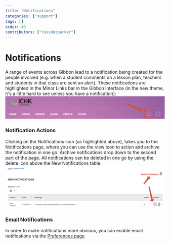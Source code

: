 ```yaml
---
title: "Notifications"
categories: ["support"]
tags: []
order: 40
contributors: ["rossdotparker"]
---
```


# Notifications

A range of events across Gibbon lead to a notification being created for the people involved (e.g. when a student comments on a lesson plan, teachers and students in that class are sent an alert). These notifications are highlighted in the Minor Links bar in the Gibbon interface (in the new theme, it's a little hard to see unless you have a notification): ![Notifications_1](/img/teachers/notifications.png)

### Notification Actions

Clicking on the Notifications icon (as highlighted above), takes you to the Notifications page, where you can use the view icon to action and archive the notification in one go. Archive notifications drop down to the second part of the page. All notifications can be deleted in one go by using the delete icon above the New Notifications table. ![Notifications_2](/img/teachers/notifications-actions.png)

### Email Notifications

In order to make notifications more obvious, you can enable email notifications via the [Preferences page](preferences.md)
